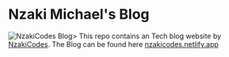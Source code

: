 # Nzaki Michael's Blog
![NzakiCodes Blog](https://cosmic-s3.imgix.net/d06976a0-5f38-11e8-8d36-899a40e2614f-5E5N49RWtbA.jpg?w=2000)> This repo contains an Tech blog website by [NzakiCodes](https://twitter.com/NzakiCodes).
The Blog can be found here [nzakicodes.netlify.app](https://nzakicodes.netlify.app)


